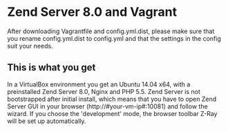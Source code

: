 Zend Server 8.0 and Vagrant
=========

After downloading Vagrantfile and config.yml.dist, please make sure that you rename config.yml.dist to config.yml and that the settings in the config suit your needs.

This is what you get
----------------
In a VirtualBox environment you get an Ubuntu 14.04 x64, with a preinstalled Zend Server 8.0, Nginx and PHP 5.5.
Zend Server is not bootstrapped after initial install, which means that you have to open Zend Server GUI in your browser (http://#your-vm-ip#:10081) and follow the wizard. If you choose the 'development' mode, the browser toolbar Z-Ray will be set up automatically.

